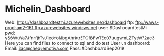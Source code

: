 # Michelin_Dashboard

Web: https://dashboardtestmi.azurewebsites.net/dashboard
ftp:    ftp://waws-prod-am2-161.ftp.azurewebsites.windows.net
user: $DashboardtestMi  
pwd: yS6WtWa7JfnrfjhTvJ1eoYoMbgAhrktrETCfBFwTEc07uugwmLZTytW72ac3
Here you can find files to connect to sql and do test
User un dashboard:
Email:
Sac@chequemotiva.com
Pass: 
#DashboardSep2019
